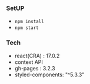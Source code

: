 ### SetUP

- `npm install`
- `npm start`

### Tech

- react(CRA) : 17.0.2
- context API
- gh-pages : 3.2.3
- styled-components: "^5.3.3”
